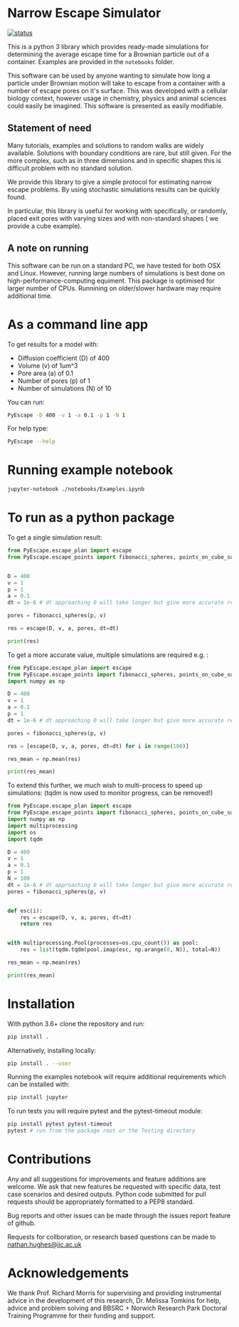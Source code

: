 # Narrow Escape Simulator

[![status](https://joss.theoj.org/papers/c47ec67686a14361072ed703a58bac15/status.svg)](https://joss.theoj.org/papers/c47ec67686a14361072ed703a58bac15)


This is a python 3 library which provides ready-made simulations for determining the average escape time for a Brownian particle out of a container.
Examples are provided in the `notebooks` folder.


This software can be used by anyone wanting to simulate how long a particle under Brownian motion will take to escape from a container with a number of escape pores on it's surface. This was developed with a cellular biology context, however usage in chemistry, physics and animal sciences could easily be imagined. This software is presented as easily modifiable.


## Statement of need 

Many tutorials, examples and solutions to random walks are widely available.
Solutions with boundary conditions are rare, but still given. For the more
complex, such as in three dimensions and in specific shapes this is difficult
problem with no standard solution. 

We provide this library to give a simple protocol for estimating narrow escape
problems. By using stochastic simulations results can be quickly found. 

In particular, this library is useful for working with specifically, or
randomly, placed exit pores with varying sizes and with non-standard shapes ( we
provide a cube example). 

## A note on running

This software can be run on a standard PC, we have tested for both OSX and Linux. However, running large numbers of simulations is best done on high-performance-computing equiment. This package is optimised for larger number of CPUs. Runnining on older/slower hardware may require additional time.

# As a command line app

To get results for a model with:

- Diffusion coefficient (D) of 400
- Volume (v) of 1um^3
- Pore area (a) of 0.1
- Number of pores (p) of 1
- Number of simulations (N) of 10

You can run:

``` bash
PyEscape -D 400 -v 1 -a 0.1 -p 1 -N 1
```

For help type:

``` bash
PyEscape --help
```


# Running example notebook 

``` bash
jupyter-notebook ./notebooks/Examples.ipynb
```

# To run as a python package

To get a single simulation result:

``` python
from PyEscape.escape_plan import escape
from PyEscape.escape_points import fibonacci_spheres, points_on_cube_surface


D = 400
v = 1
p = 1
a = 0.1
dt = 1e-6 # dt approaching 0 will take longer but give more accurate results

pores = fibonacci_spheres(p, v)

res = escape(D, v, a, pores, dt=dt)

print(res)

```

To get a more accurate value, multiple simulations are required e.g. :

``` python
from PyEscape.escape_plan import escape
from PyEscape.escape_points import fibonacci_spheres, points_on_cube_surface
import numpy as np

D = 400
v = 1
a = 0.1
p = 1
dt = 1e-6 # dt approaching 0 will take longer but give more accurate results

pores = fibonacci_spheres(p, v)

res = [escape(D, v, a, pores, dt=dt) for i in range(100)]

res_mean = np.mean(res)

print(res_mean)

```

To extend this further, we much wish to multi-process to speed up simulations:
(tqdm is now used to monitor progress, can be removed!)

``` python
from PyEscape.escape_plan import escape
from PyEscape.escape_points import fibonacci_spheres, points_on_cube_surface
import numpy as np
import multiprocessing
import os
import tqdm

D = 400
v = 1
a = 0.1
p = 1
N = 100
dt = 1e-6 # dt approaching 0 will take longer but give more accurate results
pores = fibonacci_spheres(p, v)


def esc(i):
    res = escape(D, v, a, pores, dt=dt)
    return res


with multiprocessing.Pool(processes=os.cpu_count()) as pool:
    res = list(tqdm.tqdm(pool.imap(esc, np.arange(0, N)), total=N))

res_mean = np.mean(res)

print(res_mean)

```


# Installation

With python 3.6+ clone the repository and run:

``` bash
pip install .
```

Alternatively, installing locally: 

``` bash
pip install . --user
```

Running the examples notebook will require additional requirements which can be installed with:

``` bash
pip install jupyter
```

To run tests you will require pytest and the pytest-timeout module:

``` bash
pip install pytest pytest-timeout
pytest # run from the package root or the Testing directory
```

# Contributions

Any and all suggestions for improvements and feature additions are welcome. We ask that new features be requested with specific data, test case scenarios and desired outputs. Python code submitted for pull requests should be appropriately formatted to a PEP8 standard.

Bug reports and other issues can be made through the issues report feature of github.

Requests for collboration, or research based questions can be made to nathan.hughes@jic.ac.uk

# Acknowledgements

We thank Prof. Richard Morris for supervising and providing instrumental advice in the development of this research, Dr. Melissa Tomkins for help, advice and problem solving and BBSRC + Norwich Research Park Doctoral Training Programme for their funding and support.
